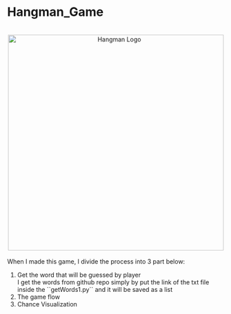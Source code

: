 # Hangman_Game

<div align="center">
  <br>
  <img src="https://i.gyazo.com/81ca3e17a698bd712d0766d50ca0cef7.png" alt="Hangman Logo" width="500">
</div>

<div>
  <br>
  When I made this game, I divide the process into 3 part below:
  <ol>
    <li>Get the word that will be guessed by player <br>
      I get the words from github repo simply by put the link of the txt file inside the ``getWords1.py`` and it will be saved as a list
    <li>The game flow <br>
    <li>Chance Visualization <br>
      
  <ol>
</div>
